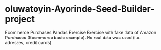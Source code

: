 # oluwatoyin-Ayorinde-Seed-Builder-project
Ecommerce Purchases Pandas Exercise
Exercise with fake data of Amazon Purchases (Ecommerce basic example). No real data was used (i.e. adresses, credit cards)
